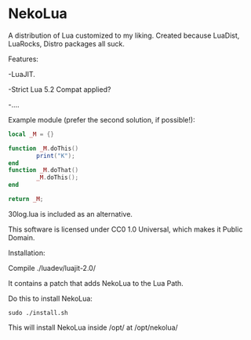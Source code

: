 NekoLua
=======

A distribution of Lua customized to my liking.
Created because LuaDist, LuaRocks, Distro packages all suck.

Features:

-LuaJIT.

-Strict Lua 5.2 Compat applied?



-....


Example module (prefer the second solution, if possible!):

```lua
local _M = {}

function _M.doThis()
        print("K");
end
function _M.doThat()
        _M.doThis();
end

return _M;
```

30log.lua is included as an alternative.




This software is licensed under CC0 1.0 Universal, which makes it Public Domain.


Installation:


Compile ./luadev/luajit-2.0/

It contains a patch that adds NekoLua to the Lua Path.

Do this to install NekoLua:

```
sudo ./install.sh
```

This will install NekoLua inside /opt/ at /opt/nekolua/
